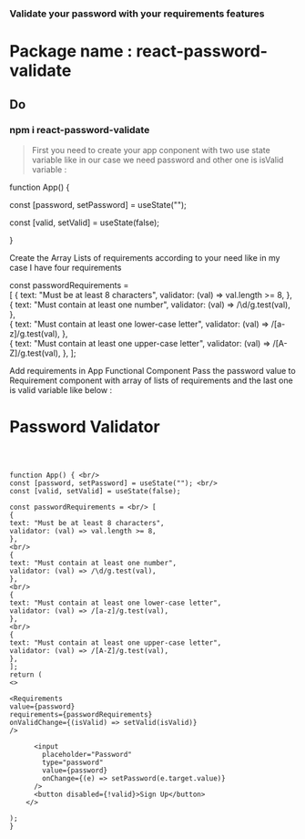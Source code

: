 ### Validate your password with your requirements features

# Package name : react-password-validate

## Do <br />

### npm i react-password-validate

> First you need to create your app conponent with two use state variable like in our case we need password and other one is isValid variable :

function App() {

const [password, setPassword] = useState(""); <br />

const [valid, setValid] = useState(false);

}

Create the Array Lists of requirements according to your need like in my case I have four requirements

const passwordRequirements = <br/> [
{
text: "Must be at least 8 characters",
validator: (val) => val.length >= 8,
},
<br/>
{
text: "Must contain at least one number",
validator: (val) => /\d/g.test(val),
},
<br/>
{
text: "Must contain at least one lower-case letter",
validator: (val) => /[a-z]/g.test(val),
},
<br/>
{
text: "Must contain at least one upper-case letter",
validator: (val) => /[A-Z]/g.test(val),
},
];

Add requirements in App Functional Component
Pass the password value to Requirement component with array of lists of requirements and the last one is valid variable like below :

<h1>Password Validator</h1>

```react



function App() { <br/>
const [password, setPassword] = useState(""); <br/>
const [valid, setValid] = useState(false);

const passwordRequirements = <br/> [
{
text: "Must be at least 8 characters",
validator: (val) => val.length >= 8,
},
<br/>
{
text: "Must contain at least one number",
validator: (val) => /\d/g.test(val),
},
<br/>
{
text: "Must contain at least one lower-case letter",
validator: (val) => /[a-z]/g.test(val),
},
<br/>
{
text: "Must contain at least one upper-case letter",
validator: (val) => /[A-Z]/g.test(val),
},
];
return (
<>

<Requirements
value={password}
requirements={passwordRequirements}
onValidChange={(isValid) => setValid(isValid)}
/>

      <input
        placeholder="Password"
        type="password"
        value={password}
        onChange={(e) => setPassword(e.target.value)}
      />
      <button disabled={!valid}>Sign Up</button>
    </>

);
}

```
